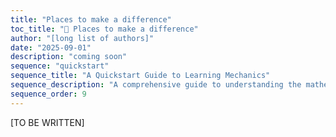 ```yaml
---
title: "Places to make a difference"
toc_title: "🚧 Places to make a difference"
author: "[long list of authors]"
date: "2025-09-01"
description: "coming soon"
sequence: "quickstart"
sequence_title: "A Quickstart Guide to Learning Mechanics"
sequence_description: "A comprehensive guide to understanding the mathematical foundations of deep learning, from optimization to generalization."
sequence_order: 9
---
```


[TO BE WRITTEN]

